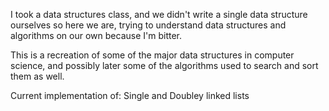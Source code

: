 I took a data structures class, and we didn't write a single data structure ourselves so here we are, trying to understand data structures and algorithms on our own because I'm bitter.

This is a recreation of some of the major data structures in computer science, and possibly later some of the algorithms used to search and sort them as well.

Current implementation of:
Single and Doubley linked lists